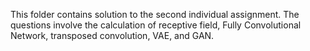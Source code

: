This folder contains solution to the second individual assignment. The questions involve the calculation of receptive field, Fully Convolutional Network, transposed convolution, VAE, and GAN.
